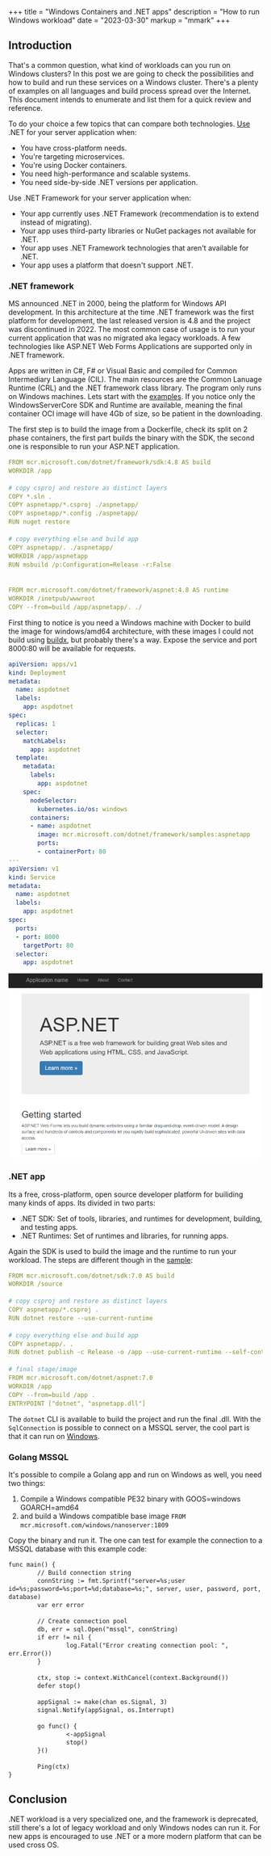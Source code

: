 +++
title = "Windows Containers and .NET apps"
description = "How to run Windows workload"
date = "2023-03-30"
markup = "mmark"
+++


## Introduction

That's a common question, what kind of workloads can you run on Windows clusters? In this post we are going to check the possibilities and how to build and run these services on a Windows cluster. There's a plenty of examples on all languages and build process spread over the Internet. This document intends to enumerate and list them for a quick review and reference. 

To do your choice a few topics that can compare both technologies. [Use](https://learn.microsoft.com/en-us/dotnet/standard/choosing-core-framework-server) .NET for your server application when:

* You have cross-platform needs.
* You're targeting microservices.
* You're using Docker containers.
* You need high-performance and scalable systems.
* You need side-by-side .NET versions per application.

Use .NET Framework for your server application when:

* Your app currently uses .NET Framework (recommendation is to extend instead of migrating).
* Your app uses third-party libraries or NuGet packages not available for .NET.
* Your app uses .NET Framework technologies that aren't available for .NET.
* Your app uses a platform that doesn't support .NET.

### .NET framework

MS announced .NET in 2000, being the platform for Windows API development. In this architecture at the time .NET framework was the first platform for development, the last released version is 4.8 and the project was discontinued in 2022. The most common case of usage is to run your current application that was no migrated aka legacy workloads. A few technologies like ASP.NET Web Forms Applications are supported only in .NET framework.

Apps are written in C#, F# or Visual Basic and compiled for Common Intermediary Language (CIL). The main resources are the Common Lanuage Runtime (CRL) and the .NET framework class library. The program only runs on Windows machines. Lets start with the [examples](https://hub.docker.com/_/microsoft-dotnet-framework-samples/). If you notice only the WindowsServerCore SDK and Runtime are available, meaning the final container OCI image will have 4Gb of size, so be patient in the downloading.

The first step is to build the image from a Dockerfile, check its split on 2 phase containers, the first part builds the binary with the SDK, the second one is responsible to run your ASP.NET application.

```yaml
FROM mcr.microsoft.com/dotnet/framework/sdk:4.8 AS build
WORKDIR /app

# copy csproj and restore as distinct layers
COPY *.sln .
COPY aspnetapp/*.csproj ./aspnetapp/
COPY aspnetapp/*.config ./aspnetapp/
RUN nuget restore

# copy everything else and build app
COPY aspnetapp/. ./aspnetapp/
WORKDIR /app/aspnetapp
RUN msbuild /p:Configuration=Release -r:False


FROM mcr.microsoft.com/dotnet/framework/aspnet:4.8 AS runtime
WORKDIR /inetpub/wwwroot
COPY --from=build /app/aspnetapp/. ./
```

First thing to notice is you need a Windows machine with Docker to build the image for windows/amd64 architecture, with these images I could not build using [buildx](https://fossies.org/linux/kubernetes/test/images/README.md#windows-test-images-considerations), 
but probably there's a way. Expose the service and port 8000:80 will be available for requests.

```yaml
apiVersion: apps/v1
kind: Deployment
metadata:
  name: aspdotnet
  labels:
    app: aspdotnet
spec:
  replicas: 1
  selector:
    matchLabels:
      app: aspdotnet
  template:
    metadata:
      labels:
        app: aspdotnet
    spec:
      nodeSelector:
        kubernetes.io/os: windows
      containers:
      - name: aspdotnet
        image: mcr.microsoft.com/dotnet/framework/samples:aspnetapp
        ports:
        - containerPort: 80
---
apiVersion: v1
kind: Service
metadata:
  name: aspdotnet
  labels:
    app: aspdotnet
spec:
  ports:
  - port: 8000
    targetPort: 80
  selector:
    app: aspdotnet
```

![dotn](./dotnetfw.png "dotn")

### .NET app

Its a free, cross-platform, open source developer platform for builiding many kinds of apps. Its divided in two parts:

* .NET SDK: Set of tools, libraries, and runtimes for development, building, and testing apps.
* .NET Runtimes: Set of runtimes and libraries, for running apps.

Again the SDK is used to build the image and the runtime to run your workload.
The steps are different though in the [sample](https://github.com/dotnet/dotnet-docker):

```yaml
FROM mcr.microsoft.com/dotnet/sdk:7.0 AS build
WORKDIR /source

# copy csproj and restore as distinct layers
COPY aspnetapp/*.csproj .
RUN dotnet restore --use-current-runtime

# copy everything else and build app
COPY aspnetapp/. .
RUN dotnet publish -c Release -o /app --use-current-runtime --self-contained false --no-restore

# final stage/image
FROM mcr.microsoft.com/dotnet/aspnet:7.0
WORKDIR /app
COPY --from=build /app .
ENTRYPOINT ["dotnet", "aspnetapp.dll"]
```

The `dotnet` CLI is available to build the project and run the final .dll. With the `SqlConnection` 
is possible to connect on a MSSQL server, the cool part is that it can run on [Windows](https://learn.microsoft.com/en-us/sql/linux/sql-server-linux-setup).


### Golang MSSQL

It's possible to compile a Golang app and run on Windows as well, you need two things:

1. Compile a Windows compatible PE32 binary with GOOS=windows GOARCH=amd64
2. and build a Windows compatible base image `FROM mcr.microsoft.com/windows/nanoserver:1809`

Copy the binary and run it. The one can test for example the connection to a MSSQL database with this example code:

```golang
func main() {
        // Build connection string
        connString := fmt.Sprintf("server=%s;user id=%s;password=%s;port=%d;database=%s;", server, user, password, port, database)
        var err error

        // Create connection pool
        db, err = sql.Open("mssql", connString)
        if err != nil {
                log.Fatal("Error creating connection pool: ", err.Error())
        }

        ctx, stop := context.WithCancel(context.Background())
        defer stop()

        appSignal := make(chan os.Signal, 3)
        signal.Notify(appSignal, os.Interrupt)

        go func() {
                <-appSignal
                stop()
        }()

        Ping(ctx)
}
```

## Conclusion

.NET workload is a very specialized one, and the framework is deprecated, still there's a lot of legacy workload and only Windows nodes can run it. 
For new apps is encouraged to use .NET or a more modern platform that can be used cross OS. 

